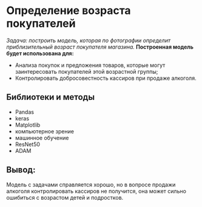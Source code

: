 # Определение возраста покупателей

*Задача: построить модель, которая по фотографии определит приблизительный возраст покупателя магазина.*
**Построенная модель будет использована для:**
- Анализа покупок и предложения товаров, которые могут заинтересовать покупателей этой возрастной группы;
- Контролировать добросовестность кассиров при продаже алкоголя.

## Библиотеки и методы
* Pandas
* keras
* Matplotlib
* компьютерное зрение
* машинное обучение
* ResNet50
* ADAM

## Вывод:
Модель с задачами справляется хорошо, но в вопросе продажи алкоголя контролировать кассиров не получится, она может сильно ошибиться с возрастом детей и подростков.